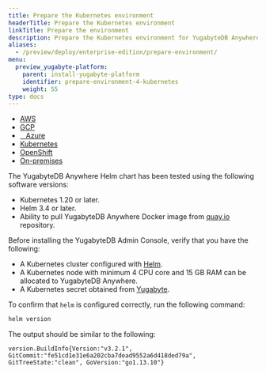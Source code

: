 ```yaml
---
title: Prepare the Kubernetes environment
headerTitle: Prepare the Kubernetes environment
linkTitle: Prepare the environment
description: Prepare the Kubernetes environment for YugabyteDB Anywhere.
aliases:
  - /preview/deploy/enterprise-edition/prepare-environment/
menu:
  preview_yugabyte-platform:
    parent: install-yugabyte-platform
    identifier: prepare-environment-4-kubernetes
    weight: 55
type: docs
---
```


<ul class="nav nav-tabs-alt nav-tabs-yb">

  <li>
    <a href="../aws/" class="nav-link">
      <i class="fab fa-aws" aria-hidden="true"></i>
      AWS
    </a>
  </li>

  <li>
    <a href="../gcp/" class="nav-link">
       <i class="fab fa-google" aria-hidden="true"></i>
      GCP
    </a>
  </li>

  <li>
    <a href="../azure/" class="nav-link">
      <i class="icon-azure" aria-hidden="true"></i>
      &nbsp;&nbsp; Azure
    </a>
  </li>

  <li>
    <a href="../kubernetes/" class="nav-link active">
      <i class="fas fa-cubes" aria-hidden="true"></i>
      Kubernetes
    </a>
  </li>

<li>
    <a href="../openshift/" class="nav-link">
      <i class="fas fa-cubes" aria-hidden="true"></i>
      OpenShift
    </a>
 </li>

  <li>
    <a href="../on-premises/" class="nav-link">
      <i class="fas fa-building" aria-hidden="true"></i>
      On-premises
    </a>
  </li>

</ul>

The YugabyteDB Anywhere Helm chart has been tested using the following software versions:

- Kubernetes 1.20 or later.
- Helm 3.4 or later.
- Ability to pull YugabyteDB Anywhere Docker image from [quay.io](quay.io) repository.


Before installing the YugabyteDB Admin Console, verify that you have the following:

- A Kubernetes cluster configured with [Helm](https://helm.sh/).
- A Kubernetes node with minimum 4 CPU core and 15 GB RAM can be allocated to YugabyteDB Anywhere.
- A Kubernetes secret obtained from [Yugabyte](https://www.yugabyte.com/platform/#request-trial-form).

To confirm that `helm` is configured correctly, run the following command:

```sh
helm version
```

The output should be similar to the following:

```output
version.BuildInfo{Version:"v3.2.1", GitCommit:"fe51cd1e31e6a202cba7dead9552a6d418ded79a", GitTreeState:"clean", GoVersion:"go1.13.10"}
```
